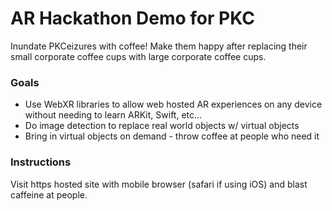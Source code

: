 # AR Hackathon Demo for PKC

Inundate PKCeizures with coffee! Make them happy after replacing their small corporate coffee cups with large corporate coffee cups.

### Goals

* Use WebXR libraries to allow web hosted AR experiences on any device without needing to learn ARKit, Swift, etc...
* Do image detection to replace real world objects w/ virtual objects
* Bring in virtual objects on demand - throw coffee at people who need it


### Instructions

Visit https hosted site with mobile browser (safari if using iOS) and blast caffeine at people.
